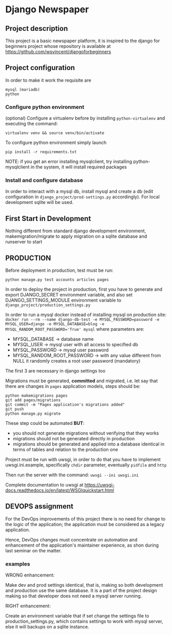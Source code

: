 # Django Newspaper

## Project description

This project is a basic newspaper platform, it is inspired to the django for beginners project whose repository 
is available at https://github.com/wsvincent/djangoforbeginners


## Project configuration

In order to make it work the requisite are
```
mysql (mariadb)
python
```

### Configure python environment

(optional) Configure a virtualenv before by installing `python-virtualenv` and executing the command:
```shell
virtualenv venv && source venv/bin/activate
```

To configure python environment simply launch
```shell
pip install -r requirements.txt
```
NOTE: if you get an error installing mysqlclient, try installing python-mysqlclient in the system, it will install required packages

### Install and configure database
In order to interact with a mysql db, install mysql and create a db (edit configuration in `django_project/prod-settings.py` accordingly). For local development sqlite will be used.


## First Start in Development
Nothing different from standard django development environment, makemigration/migrate to apply migration on a sqlite 
database and runserver to start



## PRODUCTION 

Before deployment in production, test must be run:
```shell
python manage.py test accounts articles pages
```

In order to deploy the project in production, first you have to generate and export DJANGO_SECRET environment variable, and also set DJANGO_SETTINGS_MODULE environment variable to `django_project/production_settings.py`

In order to run a mysql docker instead of installing mysql on production site:
`docker run --rm --name django-db-test -e MYSQL_PASSWORD=password -e MYSQL_USER=django -e MYSQL_DATABASE=blog -e MYSQL_RANDOM_ROOT_PASSWORD='True' mysql`
where parameters are:
- MYSQL_DATABASE -> database name
- MYSQL_USER -> mysql user with all access to specified db 
- MYSQL_PASSWORD -> mysql user password
- MYSQL_RANDOM_ROOT_PASSWORD -> with any value different from NULL it randomly creates a root user password (mandatory)

The first 3 are necessary in django settings too

Migrations must be generated, **committed** and migrated, i.e. let say that there are changes in `pages` application models, steps should be:
```shell
python makemigrations pages
git add pages/migrations
git commit -m "Pages application's migrations added"
git push
python manage.py migrate
```
These step could be automated **BUT**:
- you should not generate migrations without verifying that they works
- migrations should not be generated directly in production
- migrations should be generated and applied into a database identical in terms of tables and relation to the production one


Project must be run with uwsgi, in order to do that you have to implement uwsgi.ini.example, specifically `chdir` parameter, eventually `pidfile` and `http`

Then run the server with the command:
`uwsgi --ini uwsgi.ini`

Complete documentation to uwsgi at https://uwsgi-docs.readthedocs.io/en/latest/WSGIquickstart.html


## DEVOPS assignment

For the DevOps improvements of this project there is no need for change to the logic of the application; the application must be considered as a legacy application.

Hence, DevOps changes must concentrate on automation and enhancement of the application's maintainer experience, as shon during last seminar on the matter.

### examples

WRONG enhancement:

Make dev and prod settings identical, that is, making so both development and production use the same database. It is a part of the project design making so that developer does not need a mysql server running.

RIGHT enhancement:
 
Create an environment variable that if set change the settings file to production_settings.py, which contains settings to work with mysql server, else it will backups on a sqlite instance.
